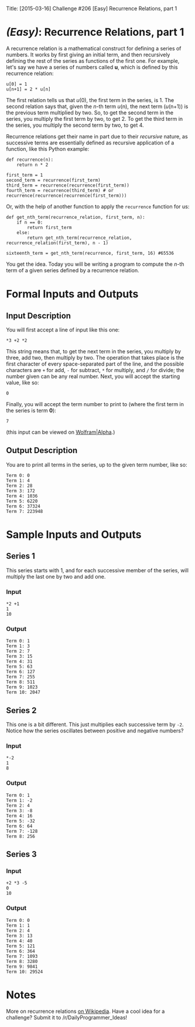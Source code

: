 Title: [2015-03-16] Challenge #206 [Easy] Recurrence Relations, part 1

# [](#EasyIcon) _(Easy)_: Recurrence Relations, part 1

A recurrence relation is a mathematical construct for defining a series of numbers. It works by first giving an initial term, and then recursively defining the rest of the series as functions of the first one. For example, let's say we have a series of numbers called **u**, which is defined by this recurrence relation:

    u[0] = 1
    u[n+1] = 2 * u[n]

The first relation tells us that *u*(0), the first term in the series, is 1. The second relation says that, given the *n*-th term *u*(n), the next term (*u*(n+1)) is the previous term multiplied by two. So, to get the second term in the series, you multiply the first term by two, to get 2. To get the third term in the series, you multiply the second term by two, to get 4.

Recurrence relations get their name in part due to their *recursive* nature, as successive terms are essentially defined as recursive application of a function, like this Python example:

    def recurrence(n):
        return n * 2
    
    first_term = 1
    second_term = recurrence(first_term)
    third_term = recurrence(recurrence(first_term))
    fourth_term = recurrence(third_term) # or recurrence(recurrence(recurrence(first_term)))

Or, with the help of another function to apply the `recurrence` function for us:

    def get_nth_term(recurrence_relation, first_term, n):
        if n == 0:
            return first_term
        else:
            return get_nth_term(recurrence_relation, recurrence_relation(first_term), n - 1)

    sixteenth_term = get_nth_term(recurrence, first_term, 16) #65536

You get the idea. Today you will be writing a program to compute the *n*-th term of a given series defined by a recurrence relation.

# Formal Inputs and Outputs

## Input Description

You will first accept a line of input like this one:

    *3 +2 *2

This string means that, to get the next term in the series, you multiply by three, add two, then multiply by two. The operation that takes place is the first character of every space-separated part of the line, and the possible characters are `+` for add, `-` for subtract, `*` for multiply, and `/` for divide; the number given can be any real number. Next, you will accept the starting value, like so:

    0

Finally, you will accept the term number to print to (where the first term in the series is term **0**):

    7

(this input can be viewed on [Wolfram|Alpha](http://www.wolframalpha.com/input/?i={+u%280%29%3D0%3B+u%28n%29%3D%28u%28n-1%29*3%2B2%29*2+}).)

## Output Description

You are to print all terms in the series, up to the given term number, like so:

    Term 0: 0
    Term 1: 4
    Term 2: 28
    Term 3: 172
    Term 4: 1036
    Term 5: 6220
    Term 6: 37324
    Term 7: 223948

# Sample Inputs and Outputs

## Series 1

This series starts with 1, and for each successive member of the series, will multiply the last one by two and add one.

### Input

    *2 +1
    1
    10

### Output

    Term 0: 1
    Term 1: 3
    Term 2: 7
    Term 3: 15
    Term 4: 31
    Term 5: 63
    Term 6: 127
    Term 7: 255
    Term 8: 511
    Term 9: 1023
    Term 10: 2047

## Series 2

This one is a bit different. This just multiplies each successive term by `-2`. Notice how the series oscillates between positive and negative numbers?

### Input

    *-2
    1
    8

### Output

    Term 0: 1
    Term 1: -2
    Term 2: 4
    Term 3: -8
    Term 4: 16
    Term 5: -32
    Term 6: 64
    Term 7: -128
    Term 8: 256

## Series 3

### Input

    +2 *3 -5
    0
    10

### Output

    Term 0: 0
    Term 1: 1
    Term 2: 4
    Term 3: 13
    Term 4: 40
    Term 5: 121
    Term 6: 364
    Term 7: 1093
    Term 8: 3280
    Term 9: 9841
    Term 10: 29524

# Notes

More on recurrence relations [on Wikipedia](http://en.wikipedia.org/wiki/Recurrence_relation). Have a cool idea for a challenge? Submit it to /r/DailyProgrammer_Ideas!